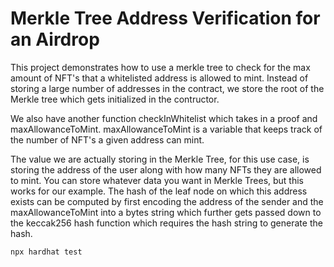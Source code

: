 # Merkle Tree Address Verification for an Airdrop

This project demonstrates how to use a merkle tree to check for the max amount of NFT's that a whitelisted address is allowed to mint.
Instead of storing a large number of addresses in the contract, we store the root of the Merkle tree which gets initialized in the contructor.

We also have another function checkInWhitelist which takes in a proof and maxAllowanceToMint. maxAllowanceToMint is a variable that keeps track of the number of NFT's a given address can mint.

The value we are actually storing in the Merkle Tree, for this use case, is storing the address of the user along with how many NFTs they are allowed to mint. You can store whatever data you want in Merkle Trees, but this works for our example. The hash of the leaf node on which this address exists can be computed by first encoding the address of the sender and the maxAllowanceToMint into a bytes string which further gets passed down to the keccak256 hash function which requires the hash string to generate the hash.


```shell
npx hardhat test
```
